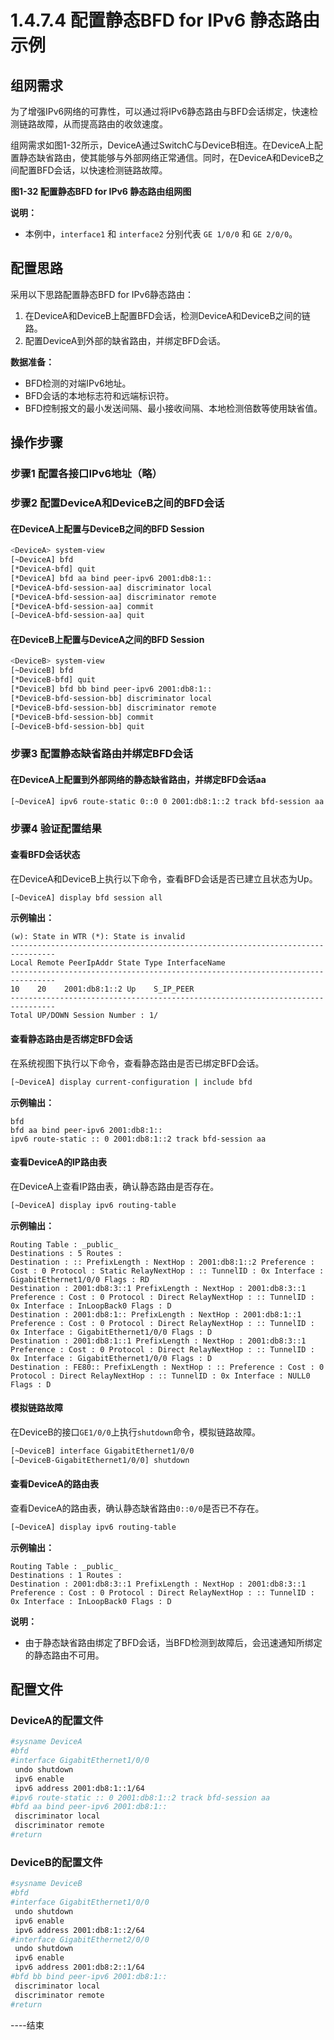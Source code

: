 # 1.4.7.4 配置静态BFD for IPv6 静态路由示例

## 组网需求

为了增强IPv6网络的可靠性，可以通过将IPv6静态路由与BFD会话绑定，快速检测链路故障，从而提高路由的收敛速度。

组网需求如图1-32所示，DeviceA通过SwitchC与DeviceB相连。在DeviceA上配置静态缺省路由，使其能够与外部网络正常通信。同时，在DeviceA和DeviceB之间配置BFD会话，以快速检测链路故障。

**图1-32 配置静态BFD for IPv6 静态路由组网图**

**说明：**
- 本例中，`interface1` 和 `interface2` 分别代表 `GE 1/0/0` 和 `GE 2/0/0`。

## 配置思路

采用以下思路配置静态BFD for IPv6静态路由：

1. 在DeviceA和DeviceB上配置BFD会话，检测DeviceA和DeviceB之间的链路。
2. 配置DeviceA到外部的缺省路由，并绑定BFD会话。

**数据准备：**
- BFD检测的对端IPv6地址。
- BFD会话的本地标志符和远端标识符。
- BFD控制报文的最小发送间隔、最小接收间隔、本地检测倍数等使用缺省值。

## 操作步骤

### 步骤1 配置各接口IPv6地址（略）

### 步骤2 配置DeviceA和DeviceB之间的BFD会话

#### 在DeviceA上配置与DeviceB之间的BFD Session

```bash
<DeviceA> system-view
[~DeviceA] bfd
[*DeviceA-bfd] quit
[*DeviceA] bfd aa bind peer-ipv6 2001:db8:1::
[*DeviceA-bfd-session-aa] discriminator local 
[*DeviceA-bfd-session-aa] discriminator remote 
[*DeviceA-bfd-session-aa] commit
[~DeviceA-bfd-session-aa] quit
```

#### 在DeviceB上配置与DeviceA之间的BFD Session

```bash
<DeviceB> system-view
[~DeviceB] bfd
[*DeviceB-bfd] quit
[*DeviceB] bfd bb bind peer-ipv6 2001:db8:1::
[*DeviceB-bfd-session-bb] discriminator local 
[*DeviceB-bfd-session-bb] discriminator remote 
[*DeviceB-bfd-session-bb] commit
[~DeviceB-bfd-session-bb] quit
```

### 步骤3 配置静态缺省路由并绑定BFD会话

#### 在DeviceA上配置到外部网络的静态缺省路由，并绑定BFD会话aa

```bash
[~DeviceA] ipv6 route-static 0::0 0 2001:db8:1::2 track bfd-session aa
```

### 步骤4 验证配置结果

#### 查看BFD会话状态

在DeviceA和DeviceB上执行以下命令，查看BFD会话是否已建立且状态为Up。

```bash
[~DeviceA] display bfd session all
```

**示例输出：**

```
(w): State in WTR (*): State is invalid
--------------------------------------------------------------------------------
Local Remote PeerIpAddr State Type InterfaceName
--------------------------------------------------------------------------------
10    20    2001:db8:1::2 Up    S_IP_PEER 
--------------------------------------------------------------------------------
Total UP/DOWN Session Number : 1/
```

#### 查看静态路由是否绑定BFD会话

在系统视图下执行以下命令，查看静态路由是否已绑定BFD会话。

```bash
[~DeviceA] display current-configuration | include bfd
```

**示例输出：**

```
bfd
bfd aa bind peer-ipv6 2001:db8:1::
ipv6 route-static :: 0 2001:db8:1::2 track bfd-session aa
```

#### 查看DeviceA的IP路由表

在DeviceA上查看IP路由表，确认静态路由是否存在。

```bash
[~DeviceA] display ipv6 routing-table
```

**示例输出：**

```
Routing Table : _public_
Destinations : 5 Routes : 
Destination : :: PrefixLength : NextHop : 2001:db8:1::2 Preference : Cost : 0 Protocol : Static RelayNextHop : :: TunnelID : 0x Interface : GigabitEthernet1/0/0 Flags : RD 
Destination : 2001:db8:3::1 PrefixLength : NextHop : 2001:db8:3::1 Preference : Cost : 0 Protocol : Direct RelayNextHop : :: TunnelID : 0x Interface : InLoopBack0 Flags : D 
Destination : 2001:db8:1:: PrefixLength : NextHop : 2001:db8:1::1 Preference : Cost : 0 Protocol : Direct RelayNextHop : :: TunnelID : 0x Interface : GigabitEthernet1/0/0 Flags : D 
Destination : 2001:db8:1::1 PrefixLength : NextHop : 2001:db8:3::1 Preference : Cost : 0 Protocol : Direct RelayNextHop : :: TunnelID : 0x Interface : GigabitEthernet1/0/0 Flags : D 
Destination : FE80:: PrefixLength : NextHop : :: Preference : Cost : 0 Protocol : Direct RelayNextHop : :: TunnelID : 0x Interface : NULL0 Flags : D
```

#### 模拟链路故障

在DeviceB的接口`GE1/0/0`上执行`shutdown`命令，模拟链路故障。

```bash
[~DeviceB] interface GigabitEthernet1/0/0
[~DeviceB-GigabitEthernet1/0/0] shutdown
```

#### 查看DeviceA的路由表

查看DeviceA的路由表，确认静态缺省路由`0::0/0`是否已不存在。

```bash
[~DeviceA] display ipv6 routing-table
```

**示例输出：**

```
Routing Table : _public_
Destinations : 1 Routes : 
Destination : 2001:db8:3::1 PrefixLength : NextHop : 2001:db8:3::1 Preference : Cost : 0 Protocol : Direct RelayNextHop : :: TunnelID : 0x Interface : InLoopBack0 Flags : D
```

**说明：**
- 由于静态缺省路由绑定了BFD会话，当BFD检测到故障后，会迅速通知所绑定的静态路由不可用。

## 配置文件

### DeviceA的配置文件

```bash
#sysname DeviceA
#bfd
#interface GigabitEthernet1/0/0
 undo shutdown
 ipv6 enable
 ipv6 address 2001:db8:1::1/64
#ipv6 route-static :: 0 2001:db8:1::2 track bfd-session aa
#bfd aa bind peer-ipv6 2001:db8:1::
 discriminator local 
 discriminator remote 
#return
```

### DeviceB的配置文件

```bash
#sysname DeviceB
#bfd
#interface GigabitEthernet1/0/0
 undo shutdown
 ipv6 enable
 ipv6 address 2001:db8:1::2/64
#interface GigabitEthernet2/0/0
 undo shutdown
 ipv6 enable
 ipv6 address 2001:db8:2::1/64
#bfd bb bind peer-ipv6 2001:db8:1::
 discriminator local 
 discriminator remote 
#return
```

----结束